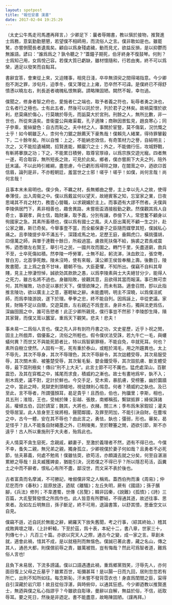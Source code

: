 ```yaml
---
layout: spotpost
title: "報任安書 漢書"
date: 2017-02-04 19:25:29
---
```


（太史公牛馬走司馬遷再拜言，）少卿足下：曩者辱賜書，教以愼於接物，推賢進士爲務，意氣勤勤懇懇，若望僕不相師用，而流俗人之言。僕非敢如是也。雖罷駑，亦嘗側聞長者遺風矣。顧自以爲身殘處穢，動而見尤，欲益反損，是以抑鬱而無誰語。諺曰：“誰爲爲之？孰令聽之？”蓋鐘子期死，伯牙終身不復鼓琴。何則？士爲知己用，女爲悅己容。若僕大質已虧缺，雖材懷隨和，行若由夷，終不可以爲榮，適足以發笑而自點耳。

書辭宜答，會東從上來，又迫賤事，相見日淺，卒卒無須臾之間得竭指意。今少卿抱不測之罪，涉旬月，迫季冬，僕又薄從上上雍，恐卒然不可諱。是僕終已不得舒憤懣以曉左右，則長逝者魂魄私恨無窮。請略陳固陋。闕然不報，幸勿過。

僕聞之，修身者智之府也，愛施者仁之端也，取予者義之符也，恥辱者勇之決也，立名者行之極也。士有此五者，然後可以託於世，列於君子之林矣。故禍莫憯於欲利，悲莫痛於傷心，行莫醜於辱先，而詬莫大於宮刑。刑餘之人，無所比數，非一世也，所從來遠矣。昔衞靈公與雍渠載，孔子適陳；商鞅因景監見，趙良寒心；同子參乘，爰絲變色：自古而恥之。夫中材之人，事關於宦豎，莫不傷氣，況忼慨之士乎！如今朝雖乏人，柰何令刀鋸之餘薦天下豪雋哉！僕賴先人緒業，得待罪輦轂下，二十餘年矣。所以自惟：上之，不能納忠效信，有奇策材力之譽，自結明主；次之，又不能拾遺補闕，招賢進能，顯巖穴之士；外之，不能備行伍，攻城野戰，有斬將搴旗之功；下之，不能累日積勞，取尊官厚祿，以爲宗族交遊光寵。四者無一遂，苟合取容，無所短長之效，可見於此矣。鄉者，僕亦嘗厠下大夫之列，陪外廷末議。不以此時引維綱，盡思慮，今已虧形爲埽除之隸，在闒茸之中，迺欲卬首信眉，論列是非，不亦輕朝廷，羞當世之士邪！嗟乎！嗟乎！如僕，尚何言哉！尚何言哉！

且事本末未易明也。僕少負，不羈之材，長無鄉曲之譽，主上幸以先人之故，使得奉薄伎，出入周衞之中。僕以爲戴盆何以望天，故絕賓客之知，忘室家之業，日夜思竭其不肖之材力，務壹心營職，以求親媚於主上。而事迺有大謬不然者。夫僕與李陵俱居門下，素非相善也，趣舍異路，未嘗銜盃酒接殷勤之歡。然僕觀其爲人自奇士，事親孝，與士信，臨財廉，取予義，分別有讓，恭儉下人，常思奮不顧身以徇國家之急。其素所畜積也，僕以爲有國士之風。夫人臣出萬死不顧一生之計，赴公家之難，斯已奇矣。今舉事壹不當，而全軀保妻子之臣隨而媒孽其短，僕誠私心痛之。且李陵提步卒不滿五千，深踐戎馬之地，足歷王庭，垂餌虎口，橫挑彊胡，卬億萬之師，與單于連戰十餘日，所殺過當。虜救死扶傷不給，旃裘之君長咸震怖，迺悉徵左右賢王，舉引弓之民，一國共攻而圍之。轉鬥千里，矢盡道窮，救兵不至，士卒死傷如積。然李陵一呼勞軍，士無不起，躬流涕，沬血飲泣，張空弮，冒白刃，北首爭死敵。陵未沒時，使有來報，漢公卿王侯皆奉觴上壽。後數日，陵敗書聞，主上爲之食不甘味，聽朝不怡。大臣憂懼，不知所出。僕竊不自料其卑賤，見主上慘淒怛悼，誠欲効其款款之愚，以爲李陵素與士大夫絕甘分少，能得人之死力，雖古名將不過也。身雖陷敗，彼觀其意，且欲得其當而報漢。事已無可柰何，其所摧敗，功亦足以暴於天下。僕懷欲陳之，而未有路。適會召問，卽以此指推言陵功，欲以廣主上之意，塞睚眦之辭。未能盡明，明主不深曉，以爲僕沮貳師，而爲李陵游說，遂下於理。拳拳之忠，終不能自列。因爲誣上，卒從吏議。家貧，財賂不足以自贖，交遊莫救，左右親近不爲壹言。身非木石，獨與法吏爲伍，深幽囹圄之中，誰可告愬者！此正少卿所親見，僕行事豈不然邪？李陵卽生降，隤其家聲，而僕又茸以蠶室，重爲天下觀笑。悲夫！悲夫！

事未易一二爲俗人言也。僕之先人非有剖符丹書之功，文史星歷，近乎卜祝之閒，固主上所戲弄，倡優畜之，流俗之所輕也。假令僕伏法受誅，若九牛亡一毛，與螻蟻何異？而世又不與能死節者比，特以爲智窮罪極，不能自免，卒就死耳。何也？素所自樹立使然。人固有一死，死有重於泰山，或輕於鴻毛，用之所趨異也。太上不辱先，其次不辱身，其次不辱理色，其次不辱辭令，其次詘體受辱，其次易服受辱，其次關木索、被箠楚受辱，其次鬄毛髮、嬰金鐵受辱，其次毀肌膚、斷支體受辱，最下腐刑極矣！傳曰“刑不上大夫”。此言士節不可不厲也。猛虎處深山，百獸震恐，及其在穽檻之中，搖尾而求食，積威約之漸也。故士有畫地爲牢，埶不入；削木爲吏，議不對，定計於鮮也。今交手足，受木索，暴肌膚，受榜箠，幽於圜牆之中，當此之時，見獄吏則頭槍地，視徒隸則心惕息。何者？積威約之埶也。及已至此，言不辱者，所謂彊顏耳，曷足貴乎！且西伯，伯也，拘牖里；李斯，相也，具五刑；淮陰，王也，受械於陳；彭越、張敖，南鄉稱孤，繫獄抵罪；絳侯誅諸呂，權傾五伯，囚於請室；魏其，大將也，衣赭，關三木；季布爲朱家鉗奴；灌夫受辱居室。此人皆身至王侯將相，聲聞鄰國，及罪至罔加，不能引決自財。在塵埃之中，古今一體，安在其不辱也？由此言之，勇怯，埶也；彊弱，形也。審矣，曷足怪乎？且人不能蚤自財繩墨之外，已稍陵夷，至於鞭箠之閒，迺欲引節，斯不亦遠乎！古人所以重施刑于大夫者，殆爲此也。

夫人情莫不貪生惡死，念親戚，顧妻子，至激於義理者不然，迺有不得已也。今僕不幸，蚤失二親，無兄弟之親，獨身孤立，少卿視僕於妻子何如哉？且勇者不必死節，怯夫慕義，何處不勉焉！僕雖怯耎，欲苟活，亦頗識去就之分矣，何至自湛溺累紲之辱哉！且夫臧獲婢妾，猶能引決，況若僕之不得已乎？所以隱忍苟活，函糞土之中而不辭者，恨私心有所不盡，鄙沒世，而文采不表於後也。

古者富貴而名摩滅，不可勝記，唯俶儻非常之人稱焉。蓋西伯拘而濥《周易》；仲尼戹而作《春秋》；屈原放逐，迺賦《離騷》；左丘失明，厥有《國語》；孫子臏腳，《兵法》修列；不韋遷蜀，世傳《呂覽》；韓非囚秦，《說難》《孤憤》；《詩》三百篇，大氐聖賢發憤之所爲作也。此人皆意有所鬱結，不得通其道，故述往事、思來者。及如左丘明無目，孫子斷足，終不可用，退論書策，以舒其憤，思垂空文以自見。

僕竊不遜，近自託於無能之辭，網羅天下放失舊聞，考之行事，（綜其終始，）稽其成敗興壞之理，（上計軒轅，下至於茲，爲十表，本紀十二，書八章，世家三十，列傳七十，）凡百三十篇。亦欲以究天人之際，通古今之變，成一家之言。草創未就，適會此禍，惜其不成，是以就極刑而無慍色。僕誠已著此書，藏之名山，傳之其人，通邑大都，則僕償前辱之責，雖萬被戮，豈有悔哉？然此可爲智者道，難爲俗人言也!

且負下未易居，下流多謗議。僕以口語遇遭此禍，重爲鄉黨戮笑，汙辱先人，亦何面目復上父母之丘墓乎？雖累百世，垢彌甚耳！是以腸一日而九回，居則忽忽若有所亡，出則不知所如往。每念斯恥，汗未嘗不發背霑衣也！身直爲閨閤之臣，寍得自引深藏於岩穴耶！故且從俗浮湛，與時俯仰，以通其狂惑。今少卿迺教以推賢進士，無迺與僕之私心指謬乎？今雖欲自彫瑑，曼辭以自解，無益於俗，不信，祇取辱耳。要之死日，然後是非迺定。書不能盡意，故略陳固陋。（謹再拜。）
